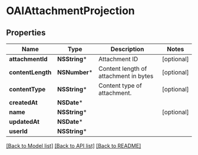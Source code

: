 # OAIAttachmentProjection

## Properties
Name | Type | Description | Notes
------------ | ------------- | ------------- | -------------
**attachmentId** | **NSString*** | Attachment ID | [optional] 
**contentLength** | **NSNumber*** | Content length of attachment in bytes | [optional] 
**contentType** | **NSString*** | Content type of attachment. | [optional] 
**createdAt** | **NSDate*** |  | 
**name** | **NSString*** |  | [optional] 
**updatedAt** | **NSDate*** |  | 
**userId** | **NSString*** |  | 

[[Back to Model list]](../README#documentation-for-models) [[Back to API list]](../README#documentation-for-api-endpoints) [[Back to README]](../README)


